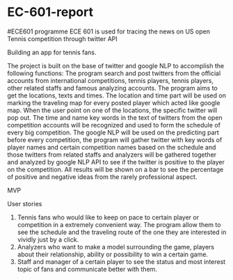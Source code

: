 # EC-601-report
#ECE601
programme ECE 601 is used for tracing the news on US open Tennis competition through twitter API

Building an app for tennis fans.

The project is built on the base of twitter and google NLP to accomplish the following functions:
The program search and post twitters from the official accounts from international competitions, tennis players, tennis players, other related staffs and famous analyzing accounts. The program aims to get the locations, texts and times.
The location and time part will be used on marking the traveling map for every posted player which acted like google map. When the user point on one of the locations, the specific twitter will pop out. 
The time and name key words in the text of twitters from the open competition accounts will be recognized and used to form the schedule of every big competition. 
The google NLP will be used on the predicting part before every competition, the program will gather twitter with key words of player names and certain competition names based on the schedule and those twitters from related staffs and analyzers will be gathered together and analyzed by google NLP API to see if the twitter is positive to the player on the competition. All results will be shown on a bar to see the percentage of positive and negative ideas from the rarely professional aspect.

MVP



User stories

1.	Tennis fans who would like to keep on pace to certain player or competition in a extremely convenient way. The program allow them to see the schedule and the traveling route of the one they are interested in vividly just by a click.
2.	Analyzers who want to make a model surrounding the game, players about their relationship, ability or possibility to win a certain game.
3.	Staff and manager of a certain player to see the status and most interest topic of fans and communicate better with them.
